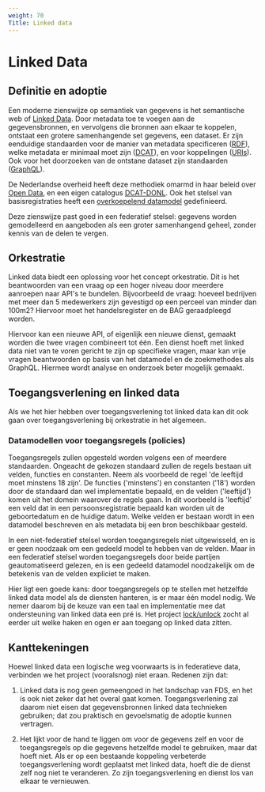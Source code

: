 ```yaml
---
weight: 70
Title: Linked data
---
```


# Linked Data

## Definitie en adoptie
Een moderne zienswijze op semantiek van gegevens is het semantische web of [Linked Data](https://en.wikipedia.org/wiki/Linked_data).
Door metadata toe te voegen aan de gegevensbronnen, en vervolgens die bronnen aan elkaar te koppelen, ontstaat een grotere
samenhangende set gegevens, een dataset. Er zijn eenduidige standaarden voor de manier van metadata specificeren
([RDF](https://en.wikipedia.org/wiki/Resource_Description_Framework)), welke metadata er minimaal moet zijn ([DCAT](https://en.wikipedia.org/wiki/Data_Catalog_Vocabulary)), en voor koppelingen ([URIs](https://en.wikipedia.org/wiki/Uniform_Resource_Identifier)). 
Ook voor het doorzoeken van de ontstane dataset zijn standaarden ([GraphQL](https://en.wikipedia.org/wiki/GraphQL)).

De Nederlandse overheid heeft deze methodiek omarmd in haar beleid over [Open Data](https://data.overheid.nl/ondersteuning/open-data/beleid),
en een eigen catalogus [DCAT-DONL](https://docs.datacommunities.nl/data-overheid-nl-documentatie/dcat/dcat-ap-donl). Ook het stelsel van basisregistraties heeft een [overkoepelend datamodel](https://stelselvanbasisregistraties.nl/details/DATASET/STCdata) gedefinieerd.

Deze zienswijze past goed in een federatief stelsel: gegevens worden gemodelleerd en aangeboden als een groter
samenhangend geheel, zonder kennis van de delen te vergen. 

## Orkestratie
Linked data biedt een oplossing voor het concept orkestratie. Dit is het beantwoorden van een vraag op een hoger 
niveau door meerdere aanroepen naar API's te bundelen. Bijvoorbeeld de vraag: hoeveel bedrijven met meer dan 5 medewerkers
zijn gevestigd op een perceel van minder dan 100m2? Hiervoor moet het handelsregister en de BAG geraadpleegd worden. 

Hiervoor kan een nieuwe API, of eigenlijk een nieuwe dienst, gemaakt worden die twee vragen combineert tot één.
Een dienst hoeft met linked data niet van te voren gericht te zijn op specifieke vragen, maar kan vrije vragen beantwoorden
op basis van het datamodel en de zoekmethodes als GraphQL. Hiermee wordt analyse en onderzoek beter mogelijk gemaakt.

## Toegangsverlening en linked data

Als we het hier hebben over toegangsverlening tot linked data kan dit ook gaan over toegangsverlening bij orkestratie
in het algemeen.

### Datamodellen voor toegangsregels (policies)
Toegangsregels zullen opgesteld worden volgens een of meerdere standaarden.
Ongeacht de gekozen standaard zullen de regels bestaan uit velden, functies en constanten. 
Neem als voorbeeld de regel 'de leeftijd moet minstens 18 zijn'. 
De functies ('minstens') en constanten ('18') worden door de standaard dan wel implementatie bepaald, 
en de velden ('leeftijd') komen uit het domein waarover de regels gaan. 
In dit voorbeeld is 'leeftijd' een veld dat in een persoonsregistratie bepaald kan worden uit de
geboortedatum en de huidige datum. Welke velden er bestaan wordt in een datamodel beschreven en als metadata bij een bron
beschikbaar gesteld.

In een niet-federatief stelsel worden toegangsregels niet uitgewisseld, en is er geen noodzaak om een gedeeld model te
hebben van de velden. Maar in een federatief stelsel worden toegangsregels door beide partijen geautomatiseerd gelezen, 
en is een gedeeld datamodel noodzakelijk om de betekenis van de velden expliciet te maken.

Hier ligt een goede kans: door toegangsregels op te stellen met hetzelfde linked data model als de diensten hanteren, 
is er maar één model nodig. We nemer daarom bij de keuze van een taal en implementatie mee dat ondersteuning van  linked data 
een pré is. 
Het project [lock/unlock](https://kadaster-labs.github.io/lock-unlock-docs/) zocht al eerder uit welke haken en ogen er aan toegang op linked data zitten.

## Kanttekeningen

Hoewel linked data een logische weg voorwaarts is in federatieve data, verbinden we het project (vooralsnog) niet eraan.
Redenen zijn dat:

1. Linked data is nog geen gemeengoed in het landschap van FDS, en het is ook niet zeker dat het overal gaat komen. 
Toegangsverlening zal daarom niet eisen dat gegevensbronnen linked data technieken gebruiken; dat zou praktisch en
gevoelsmatig de adoptie kunnen vertragen.

2. Het lijkt voor de hand te liggen om voor de gegevens zelf en voor de toegangsregels op die gegevens hetzelfde model te gebruiken,
maar dat hoeft niet. Als er op een bestaande koppeling verbeterde toegangsverlening wordt geplaatst met linked data, 
hoeft die de dienst zelf nog niet te veranderen. Zo zijn toegangsverlening en dienst los van elkaar te vernieuwen.
